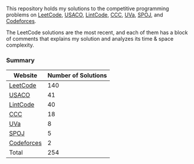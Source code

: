 This repository holds my solutions to the competitive programming problems on [LeetCode](https://leetcode-cn.com/), [USACO](http://www.usaco.org/), [LintCode](https://www.lintcode.com/), [CCC](https://cemc.uwaterloo.ca/contests/computing.html), [UVa](https://onlinejudge.org/), [SPOJ](https://www.spoj.com/), and [Codeforces](https://codeforces.com/). 

The LeetCode solutions are the most recent, and each of them has a block of comments that explains my solution and analyzes its time & space complexity. 

### Summary
| Website  | Number of Solutions |
| ------------- | ------------- |
| [LeetCode](https://leetcode-cn.com/) | 140 |
| [USACO](http://www.usaco.org/) | 41 |
| [LintCode](https://www.lintcode.com/) | 40 | 
| [CCC](https://cemc.uwaterloo.ca/contests/computing.html) | 18 | 
| [UVa](https://onlinejudge.org/) | 8 | 
| [SPOJ](https://www.spoj.com/) | 5 | 
| [Codeforces](https://codeforces.com/) | 2 |
| Total | 254 |
